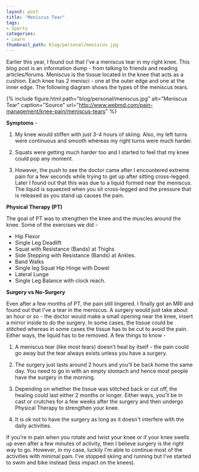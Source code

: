 ```yaml
---
layout: post
title: "Meniscus Tear"
tags:
- Sports
categories:
- Learn
thumbnail_path: blog/personal/meniscus.jpg
---
```


Earlier this year, I found out that I've a meniscus tear in my right knee. This blog post is an information dump - from talking to friends and reading articles/forums. Meniscus is the tissue located in the knee that acts as a cushion. Each knee has 2 menisci - one at the outer edge and one at the inner edge. The following diagram shows the types of the meniscus tears. 

{% include figure.html path="blog/personal/meniscus.jpg" alt="Meniscus Tear" caption="Source" url="http://www.webmd.com/pain-management/knee-pain/meniscus-tears" %}

**Symptoms** - 

1. My knee would stiffen with just 3-4 hours of skiing. Also, my left turns were continuous and smooth whereas my right turns were much harder.

2. Squats were getting much harder too and I started to feel that my knee could pop any moment. 

3. However, the push to see the doctor came after I encountered extreme pain for a few seconds while trying to get up after sitting cross-legged. Later I found out that this was due to a liquid formed near the meniscus. The liquid is squeezed when you sit cross-legged and the pressure that is released as you stand up causes the pain.

**Physical Therapy (PT)**

The goal of PT was to strengthen the knee and the muscles around the knee. Some of the exercises we did - 

* Hip Flexor
* Single Leg Deadlift
* Squat with Resistance (Bands) at Thighs
* Side Stepping with Resistance (Bands) at Ankles.
* Band Walks
* Single leg Squat Hip Hinge with Dowel
* Lateral Lunge
* Single Leg Balance with clock reach.

**Surgery vs No-Surgery** 

Even after a few months of PT, the pain still lingered. I finally got an MRI and found out that I've a tear in the meniscus. A surgery would just take about an hour or so - the doctor would make a small opening near the knee, insert a mirror inside to do the surgery. In some cases, the tissue could be stitched whereas in some cases the tissue has to be cut to avoid the pain. Either ways, the liquid has to be removed. A few things to know - 

1. A meniscus tear (like most tears) doesn't heal by itself - the pain could go away but the tear always exists unless you have a surgery.

2. The surgery just lasts around 2 hours and you'll be back home the same day. You need to go in with an empty stomach and hence most people have the surgery in the morning.

3. Depending on whether the tissue was stitched back or cut off, the healing could last either 2 months or longer. Either ways, you'll be in cast or crutches for a few weeks after the surgery and then undergo Physical Therapy to strengthen your knee.

4. It is ok not to have the surgery as long as it doesn't interfere with the daily activities.

If you're in pain when you rotate and twist your knee or if your knee swells up even after a few minutes of activity, then I believe surgery is the right way to go. However, in my case, luckily I'm able to continue most of the activities with minimal pain. I've stopped skiing and running but I've started to swim and bike instead (less impact on the knees). 